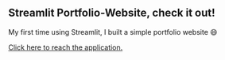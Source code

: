 ## Streamlit Portfolio-Website, check it out!

My first time using Streamlit, I built a simple portfolio website :smile:

[Click here to reach the application.](https://waiee-streamlit-portfolio-website-main-eyqdee.streamlitapp.com)
